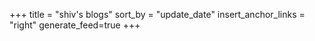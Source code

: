 +++
title = "shiv's blogs"
sort_by = "update_date"
insert_anchor_links = "right"
generate_feed=true
+++
